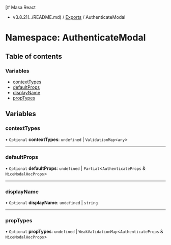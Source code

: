 [# Masa React
 - v3.8.2](../README.md) / [Exports](../modules.md) / AuthenticateModal

# Namespace: AuthenticateModal

## Table of contents

### Variables

- [contextTypes](AuthenticateModal.md#contexttypes)
- [defaultProps](AuthenticateModal.md#defaultprops)
- [displayName](AuthenticateModal.md#displayname)
- [propTypes](AuthenticateModal.md#proptypes)

## Variables

### contextTypes

• `Optional` **contextTypes**: `undefined` \| `ValidationMap`\<`any`\>

___

### defaultProps

• `Optional` **defaultProps**: `undefined` \| `Partial`\<`AuthenticateProps` & `NiceModalHocProps`\>

___

### displayName

• `Optional` **displayName**: `undefined` \| `string`

___

### propTypes

• `Optional` **propTypes**: `undefined` \| `WeakValidationMap`\<`AuthenticateProps` & `NiceModalHocProps`\>
